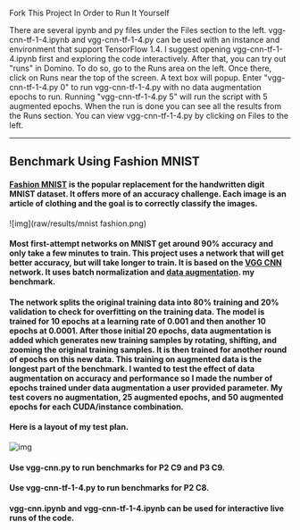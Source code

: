 

Fork This Project In Order to Run It Yourself

There are several ipynb and py files under the Files section to the left. vgg-cnn-tf-1-4.ipynb and vgg-cnn-tf-1-4.py can be used with an instance and environment that support TensorFlow 1.4. I suggest opening vgg-cnn-tf-1-4.ipynb first and exploring the code interactively. After that, you can try out "runs" in Domino. To do so, go to the Runs area on the left. Once there, click on Runs near the top of the screen. A text box will popup. Enter "vgg-cnn-tf-1-4.py 0" to run vgg-cnn-tf-1-4.py with no data augmentation epochs to run. Running "vgg-cnn-tf-1-4.py 5" will run the script with 5 augmented epochs. When the run is done you can see all the results from the Runs section. You can view vgg-cnn-tf-1-4.py by clicking on Files to the left.



*****************************************


## Benchmark Using Fashion MNIST

#### [Fashion MNIST](https://github.com/zalandoresearch/fashion-mnist) is the popular replacement for the handwritten digit MNIST dataset. It offers more of an accuracy challenge. Each image is an article of clothing and the goal is to correctly classify the images.

![img](raw/results/mnist fashion.png)

#### Most first-attempt networks on MNIST get around 90% accuracy and only take a few minutes to train. This project uses a network that will get better accuracy, but will take longer to train. It is based on the [VGG CNN](https://www.quora.com/What-is-the-VGG-neural-network) network. It uses batch normalization and [data augmentation](https://medium.com/nanonets/how-to-use-deep-learning-when-you-have-limited-data-part-2-data-augmentation-c26971dc8ced).  my benchmark.

#### The network splits the original training data into 80% training and 20% validation to check for overfitting on the training data. The model is trained for 10 epochs at a learning rate of 0.001 and then another 10 epochs at 0.0001. After those initial 20 epochs, data augmentation is added which generates new training samples by rotating, shifting, and zooming the original training samples. It is then trained for another round of epochs on this new data. This training on augmented data is the longest part of the benchmark. I wanted to test the effect of data augmentation on accuracy and performance so I made the number of epochs trained under data augmentation a user provided parameter. My test covers no augmentation, 25 augmented epochs, and 50 augmented epochs for each CUDA/instance combination. 

#### Here is a layout of my test plan.

![img](~/results/testplan.png)

#### Use vgg-cnn.py to run benchmarks for P2 C9 and P3 C9.
#### Use vgg-cnn-tf-1-4.py to run benchmarks for P2 C8.
#### vgg-cnn.ipynb and vgg-cnn-tf-1-4.ipynb can be used for interactive live runs of the code.

